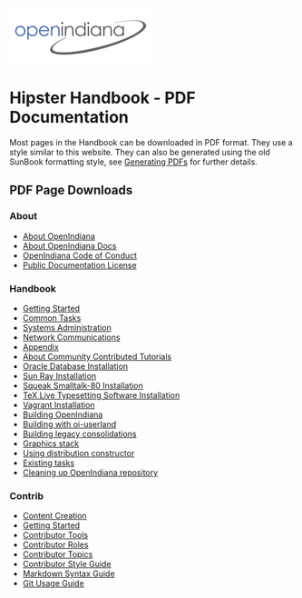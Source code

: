 <!--

The contents of this Documentation are subject to the Public Documentation License Version 1.01
 (the "License"); you may only use this Documentation if you comply with the terms of this License.
A copy of the License is available at http://illumos.org/license/PDL.


The Original Documentation is _________________.

The Initial Writer of the Original Documentation is ___________ Copyright (C)_________[Insert year(s)].
All Rights Reserved. (Initial Writer contact(s):________________[Insert hyperlink/alias]).

Contributor(s): ______________________________________.

Portions created by ______ are Copyright (C)_________[Insert year(s)].
All Rights Reserved. (Contributor contact(s):________________[Insert hyperlink/alias]).

-->

<img src = "../../Openindiana.png">

# Hipster Handbook - PDF Documentation

Most pages in the Handbook can be downloaded in PDF format. They use a style similar to this website.
They can also be generated using the old SunBook formatting style, see [Generating PDFs](../contrib/getting-started.md#generating-pdfs-locally) for further details.

## PDF Page Downloads

### About

- [About OpenIndiana](../pdf/misc/openindiana.pdf)
- [About OpenIndiana Docs](../pdf/misc/oi-docs.pdf)
- [OpenIndiana Code of Conduct](../pdf/misc/conduct.pdf)
- [Public Documentation License](../pdf/misc/pdl.pdf)

### Handbook

- [Getting Started](../pdf/handbook/getting-started.pdf)
- [Common Tasks](../pdf/handbook/common-tasks.pdf)
- [Systems Administration](../pdf/handbook/systems-administration.pdf)
- [Network Communications](../pdf/handbook/network-communications.pdf)
- [Appendix](../pdf/handbook/appendix.pdf)
- [About Community Contributed Tutorials](../pdf/handbook/community.pdf)
- [Oracle Database Installation](../pdf/handbook/community/oracledb.pdf)
- [Sun Ray Installation](../pdf/handbook/sunray.pdf)
- [Squeak Smalltalk-80 Installation](../pdf/handbook/community/squeak.pdf)
- [TeX Live Typesetting Software Installation](../pdf/handbook/community/texlive.pdf)
- [Vagrant Installation](../pdf/handbook/community/vagrant.pdf)
- [Building OpenIndiana](../pdf/dev/building-openindiana.pdf)
- [Building with oi-userland](../pdf/dev/userland.pdf)
- [Building legacy consolidations](../pdf/dev/legacy-consolidations.pdf)
- [Graphics stack](../pdf/dev/graphics-stack.pdf)
- [Using distribution constructor](../pdf/dev/distribution-constructor.pdf)
- [Existing tasks](../pdf/dev/existing-tasks.pdf)
- [Cleaning up OpenIndiana repository](../pdf/dev/repo-cleanup.pdf)

### Contrib

- [Content Creation](../pdf/contrib/content.pdf)
- [Getting Started](../pdf/contrib/getting-started.pdf)
- [Contributor Tools](../pdf/contrib/tools.pdf)
- [Contributor Roles](../pdf/contrib/roles.pdf)
- [Contributor Topics](../pdf/contrib/topics.pdf)
- [Contributor Style Guide](../pdf/contrib/style.pdf)
- [Markdown Syntax Guide](../pdf/contrib/markdown.pdf)
- [Git Usage Guide](../pdf/contrib/git.pdf)
